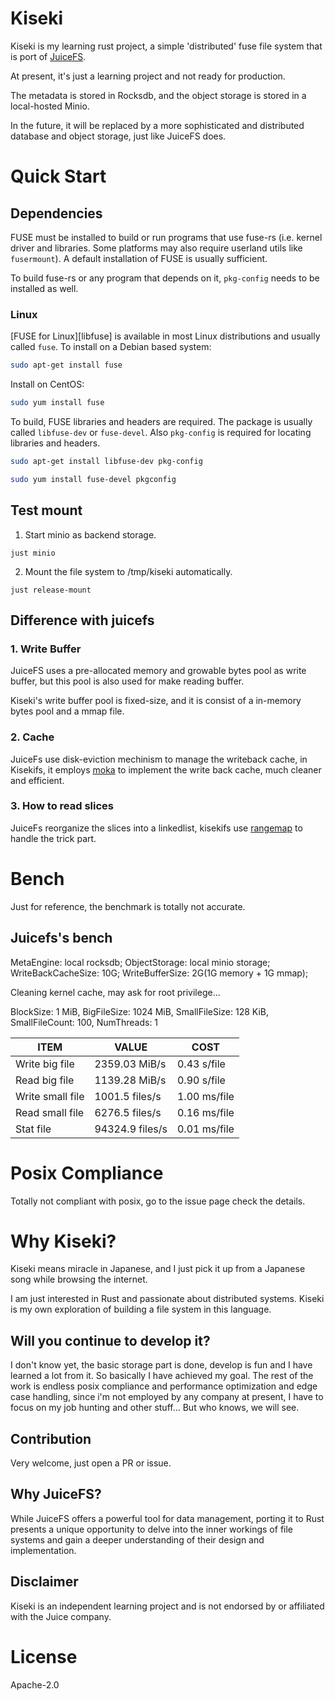 # Kiseki

Kiseki is my learning rust project, a simple 'distributed' fuse file system that is port
of [JuiceFS](https://github.com/juicedata/juicefs).

At present, it's just a learning project and not ready for production.

The metadata is stored in Rocksdb, and the object storage is stored in a local-hosted Minio.

In the future, it will be replaced by a more sophisticated and distributed database and object storage,
just like JuiceFS does.

# Quick Start

## Dependencies

FUSE must be installed to build or run programs that use fuse-rs (i.e. kernel driver and libraries. Some platforms may
also require userland utils like `fusermount`). A default installation of FUSE is usually sufficient.

To build fuse-rs or any program that depends on it, `pkg-config` needs to be installed as well.

### Linux

[FUSE for Linux][libfuse] is available in most Linux distributions and usually called `fuse`. To install on a Debian
based system:

```sh
sudo apt-get install fuse
```

Install on CentOS:

```sh
sudo yum install fuse
```

To build, FUSE libraries and headers are required. The package is usually called `libfuse-dev` or `fuse-devel`.
Also `pkg-config` is required for locating libraries and headers.

```sh
sudo apt-get install libfuse-dev pkg-config
```

```sh
sudo yum install fuse-devel pkgconfig
```

## Test mount

1. Start minio as backend storage.

```shell
just minio
```

2. Mount the file system to /tmp/kiseki automatically.

```shell
just release-mount
```

## Difference with juicefs

### 1. Write Buffer

JuiceFS uses a pre-allocated memory and growable bytes pool as write buffer,
but this pool is also used for make reading buffer.

Kiseki's write buffer pool is fixed-size, and it is consist of a in-memory bytes
pool and a mmap file.

### 2. Cache

JuiceFs use disk-eviction mechinism to manage the writeback cache,
in Kisekifs, it employs [moka](https://github.com/moka-rs/moka) to implement the
write back cache, much cleaner and efficient.

### 3. How to read slices

JuiceFs reorganize the slices into a linkedlist, kisekifs use [rangemap](https://github.com/jeffparsons/rangemap) to
handle the trick part.

# Bench

Just for reference, the benchmark is totally not accurate.

## Juicefs's bench

MetaEngine: local rocksdb;
ObjectStorage: local minio storage;
WriteBackCacheSize: 10G;
WriteBufferSize: 2G(1G memory + 1G mmap);

Cleaning kernel cache, may ask for root privilege...

BlockSize: 1 MiB, BigFileSize: 1024 MiB, SmallFileSize: 128 KiB, SmallFileCount: 100, NumThreads: 1

| ITEM             | VALUE           | COST         |
|------------------|-----------------|--------------|
| Write big file   | 2359.03 MiB/s   | 0.43 s/file  |
| Read big file    | 1139.28 MiB/s   | 0.90 s/file  |
| Write small file | 1001.5 files/s  | 1.00 ms/file |
| Read small file  | 6276.5 files/s  | 0.16 ms/file |
| Stat file        | 94324.9 files/s | 0.01 ms/file |

# Posix Compliance

Totally not compliant with posix, go to the issue page check the details.

# Why Kiseki?

Kiseki means miracle in Japanese, and I just pick it up from a Japanese
song while browsing the internet.

I am just interested in Rust and passionate about distributed systems.
Kiseki is my own exploration of building a file system in this language.

## Will you continue to develop it?

I don't know yet, the basic storage part is done, develop is fun and I have learned
a lot from it. So basically I have achieved my goal.
The rest of the work is endless posix compliance and performance optimization and
edge case handling, since i'm not employed by any company at present,
I have to focus on my job hunting and other stuff...
But who knows, we will see.

## Contribution

Very welcome, just open a PR or issue.

## Why JuiceFS?

While JuiceFS offers a powerful tool for data management,
porting it to Rust presents a unique opportunity to delve
into the inner workings of file systems and gain a deeper
understanding of their design and implementation.

## Disclaimer

Kiseki is an independent learning project
and is not endorsed by or affiliated with the Juice company.

# License

Apache-2.0

